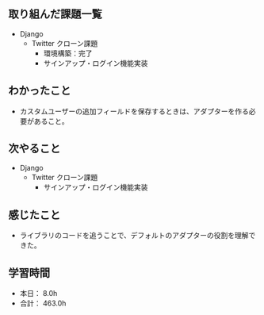 ## 取り組んだ課題一覧

- Django
  - Twitter クローン課題
    - 環境構築：完了
    - サインアップ・ログイン機能実装

## わかったこと

- カスタムユーザーの追加フィールドを保存するときは、アダプターを作る必要があること。

## 次やること

- Django
  - Twitter クローン課題
    - サインアップ・ログイン機能実装

## 感じたこと

- ライブラリのコードを追うことで、デフォルトのアダプターの役割を理解できた。

## 学習時間

- 本日： 8.0h
- 合計： 463.0h

